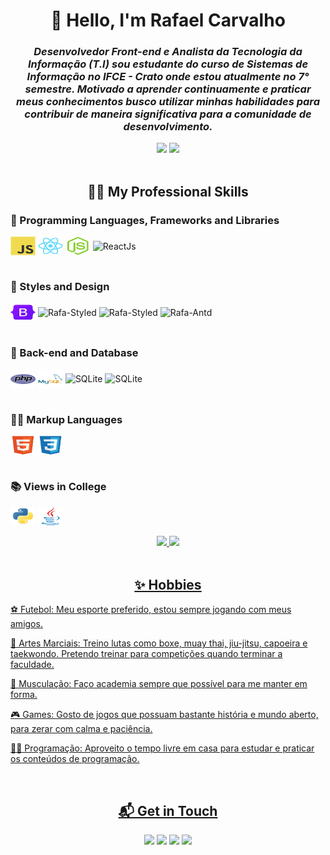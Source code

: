 <h1 align='center'> 👋 Hello, I'm Rafael Carvalho </h1>
<h3 align='center'><em>
    Desenvolvedor Front-end e Analista da Tecnologia da Informação (T.I) sou estudante do curso de Sistemas de
    Informação no IFCE - Crato onde estou atualmente no 7° semestre.
    Motivado a aprender continuamente e praticar meus conhecimentos busco utilizar minhas habilidades para contribuir de
    maneira significativa para a comunidade de desenvolvimento.</em>
</h3>
<div align="center">
  <a href="https://rafaelcarvalho-dev.web.app/" target="_blank"><img
      src="https://img.shields.io/badge/-PORTF%C3%93LIO-%234361ee?style=for-the-badge" target="_blank"></a>
  <a href="https://www.canva.com/design/DAFCyKyjIeM/kLdG6gaV7tI2FsD36Za0TA/edit?utm_content=DAFCyKyjIeM&utm_campaign=designshare&utm_medium=link2&utm_source=sharebutton"
    target="_blank"><img src="https://img.shields.io/badge/-CURR%C3%8DCULO-lightgrey?style=for-the-badge"
      target="_blank"></a>
</div>

<br>

<h2 align='center'> 👩‍💻 My Professional Skills </h2>

<h3>🚀 Programming Languages, Frameworks and Libraries</h3>
<div display: 'inline-block'>
  <img align="center" alt="Javascript" height="30" width="40"
    src="https://raw.githubusercontent.com/devicons/devicon/master/icons/javascript/javascript-original.svg">
  <img align="center" alt="ReactJs" height="30" width="40"
    src="https://raw.githubusercontent.com/devicons/devicon/master/icons/react/react-original.svg">
  <img align="center" alt="NodeJS" height="30" width="40"
    src="https://raw.githubusercontent.com/devicons/devicon/master/icons/nodejs/nodejs-original.svg">
  <img align="center" alt="ReactJs" height="30"
    src="https://user-images.githubusercontent.com/43313420/105893220-1bae8780-6013-11eb-87be-eeac845ecc6f.png">
</div>

<br>

<h3>🎨 Styles and Design</h3>

<div display: 'inline-block'>
  <img align="center" alt="Rafa-Bootstrap" height="30" width="40"
    src="https://raw.githubusercontent.com/devicons/devicon/master/icons/bootstrap/bootstrap-original.svg">
  <img align="center" alt="Rafa-Styled" height="30" width="30" src="https://www.styled-components.com/atom.png">
  <img align="center" alt="Rafa-Styled" height="30" width="40"
    src="https://cdn.jsdelivr.net/gh/devicons/devicon/icons/materialui/materialui-original.svg">
  <img align="center" alt="Rafa-Antd" height="30" width="40"
    src="https://camo.githubusercontent.com/363242675617648bfbedd1610f89ac28df0f9e1bac8749d83109fafdf8524fff/68747470733a2f2f67772e616c697061796f626a656374732e636f6d2f7a6f732f726d73706f7274616c2f4b4470677667754d704766716148506a6963524b2e737667">
</div>

<br>

<h3>💾 Back-end and Database</h3>
<div display: 'inline-block'>
  <img align="center" alt="Php" height="30" width="40"
    src="https://raw.githubusercontent.com/devicons/devicon/master/icons/php/php-original.svg">
  <img align="center" alt="MySql" height="30" width="40"
    src="https://raw.githubusercontent.com/devicons/devicon/master/icons/mysql/mysql-original-wordmark.svg">
  <img align="center" alt="SQLite" height="30" width="40"
    src="https://cdn.jsdelivr.net/gh/devicons/devicon/icons/sqlite/sqlite-original.svg">
  <img align="center" alt="SQLite" height="30" width="40"
    src="https://cdn.jsdelivr.net/gh/devicons/devicon/icons/express/express-original-wordmark.svg">

</div>

<br>

<h3>👩‍💻 Markup Languages</h3>
<div display: 'inline-block'>
  <img align="center" alt="Rafa-HTML" height="30" width="40"
    src="https://raw.githubusercontent.com/devicons/devicon/master/icons/html5/html5-original.svg">
  <img align="center" alt="Rafa-CSS" height="30" width="40"
    src="https://raw.githubusercontent.com/devicons/devicon/master/icons/css3/css3-original.svg">
</div>

<br>

<h3>📚 Views in College</h3>
<div display: 'inline-block'>
  <img align="center" alt="Python" height="30" width="40"
    src="https://raw.githubusercontent.com/devicons/devicon/master/icons/python/python-original.svg">
  <img align="center" alt="Java" height="30" width="40"
    src="https://raw.githubusercontent.com/devicons/devicon/master/icons/java/java-original.svg">
</div>

<br>

<div align="center">
  <a href="https://github.com/rafaelcarvalho-git">
    <img height="180em"
      src="https://github-readme-stats.vercel.app/api?username=rafaelcarvalho-git&show_icons=true&theme=dark&include_all_commits=true&count_private=true" />
    <img height="180em"
      src="https://github-readme-stats.vercel.app/api/top-langs/?username=rafaelcarvalho-git&layout=compact&langs_count=7&theme=dark" />
</div>

<br>

<h2 align='center'>✨ Hobbies </h2>
<div>
  <p>⚽ Futebol: Meu esporte preferido, estou sempre jogando com meus amigos.</p>
  <p>🥊 Artes Marciais: Treino lutas como boxe, muay thai, jiu-jitsu, capoeira e taekwondo. Pretendo treinar para
    competições quando terminar a faculdade.</p>
  <p>💪 Musculação: Faço academia sempre que possível para me manter em forma.</p>
  <p>🎮 Games: Gosto de jogos que possuam bastante história e mundo aberto, para zerar com calma e paciência.</p>
  <p>👨‍💻 Programação: Aproveito o tempo livre em casa para estudar e praticar os conteúdos de programação.</p>
</div>
<br>

<h2 align='center'> 📬 Get in Touch</h2>
<div align="center">
  <a href="https://api.whatsapp.com/send/?phone=5588988573004&text&app_absent=0" target="_blank"><img
      src="https://img.shields.io/badge/WhatsApp-25D366?style=for-the-badge&logo=whatsapp&logoColor=white"
      target="_blank"></a>
  <a href="https://instagram.com/rafaelcarvalho.py" target="_blank"><img
      src="https://img.shields.io/badge/-Instagram-%23E4405F?style=for-the-badge&logo=instagram&logoColor=white"
      target="_blank"></a>
  <a href="mailto:rafaskyplay@gmail.com"><img
      src="https://img.shields.io/badge/-Gmail-%23333?style=for-the-badge&logo=gmail&logoColor=white"
      target="_blank"></a>
  <a href="https://www.linkedin.com/in/rafaelcarvalho-ti/-45875016a" target="_blank"><img
      src="https://img.shields.io/badge/-LinkedIn-%230077B5?style=for-the-badge&logo=linkedin&logoColor=white"
      target="_blank"></a>
</div>
